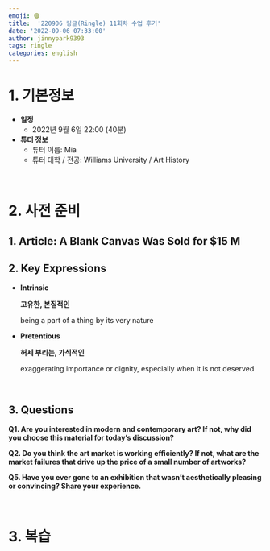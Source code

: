 ```yaml
---
emoji: 🟣
title:  '220906 링글(Ringle) 11회차 수업 후기'
date: '2022-09-06 07:33:00'
author: jinnypark9393
tags: ringle
categories: english
---
```


# 1. 기본정보

- **일정**
    - 2022년 9월 6일 22:00 (40분)
- **튜터 정보**
    - 튜터 이름: Mia
    - 튜터 대학 / 전공: Williams University / Art History

<br/>

# 2. 사전 준비

## 1. Article: ****A Blank Canvas Was Sold for $15 M****

## 2. Key Expressions

- **Intrinsic**
    
    **고유한, 본질적인**
    
    being a part of a thing by its very nature
    
- **Pretentious**
    
    **허세 부리는, 가식적인**
    
    exaggerating importance or dignity, especially when it is not deserved
    
<br/>

## 3. Questions

**Q1. Are you interested in modern and contemporary art? If not, why did you choose this material for today’s discussion?**

**Q2. Do you think the art market is working efficiently? If not, what are the market failures that drive up the price of a small number of artworks?**

**Q5. Have you ever gone to an exhibition that wasn’t aesthetically pleasing or convincing? Share your experience.**

<br/>

# 3. 복습

<br/>